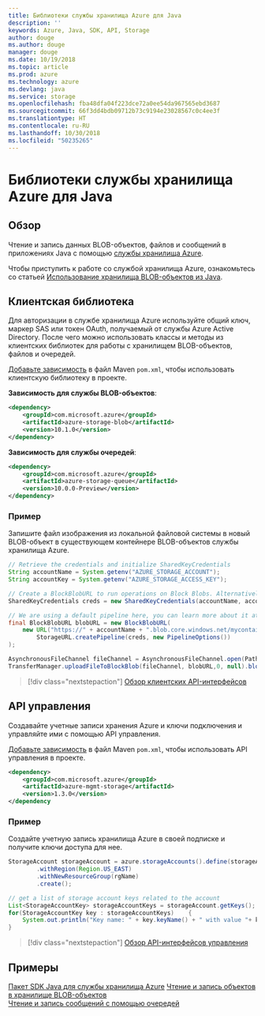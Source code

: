 ```yaml
---
title: Библиотеки службы хранилища Azure для Java
description: ''
keywords: Azure, Java, SDK, API, Storage
author: douge
ms.author: douge
manager: douge
ms.date: 10/19/2018
ms.topic: article
ms.prod: azure
ms.technology: azure
ms.devlang: java
ms.service: storage
ms.openlocfilehash: fba48dfa04f223dce72a0ee54da967565ebd3687
ms.sourcegitcommit: 66f3dd4bdb09712b73c9194e23028567c0c4ee3f
ms.translationtype: HT
ms.contentlocale: ru-RU
ms.lasthandoff: 10/30/2018
ms.locfileid: "50235265"
---
```

# <a name="azure-storage-libraries-for-java"></a>Библиотеки службы хранилища Azure для Java

## <a name="overview"></a>Обзор

Чтение и запись данных BLOB-объектов, файлов и сообщений в приложениях Java с помощью [службы хранилища Azure](/azure/storage/storage-introduction).

Чтобы приступить к работе со службой хранилища Azure, ознакомьтесь со статьей [Использование хранилища BLOB-объектов из Java](/azure/storage/blobs/storage-quickstart-blobs-java-v10).

## <a name="client-library"></a>Клиентская библиотека

Для авторизации в службе хранилища Azure используйте общий ключ, маркер SAS или токен OAuth, получаемый от службы Azure Active Directory. После чего можно использовать классы и методы из клиентских библиотек для работы с хранилищем BLOB-объектов, файлов и очередей. 

[Добавьте зависимость](https://maven.apache.org/guides/getting-started/index.html#How_do_I_use_external_dependencies) в файл Maven `pom.xml`, чтобы использовать клиентскую библиотеку в проекте.   

**Зависимость для службы BLOB-объектов**:
```XML
<dependency>
    <groupId>com.microsoft.azure</groupId>
    <artifactId>azure-storage-blob</artifactId>
    <version>10.1.0</version>
</dependency>
```

**Зависимость для службы очередей**:
```XML
<dependency>
    <groupId>com.microsoft.azure</groupId>
    <artifactId>azure-storage-queue</artifactId>
    <version>10.0.0-Preview</version>
</dependency>
```


### <a name="example"></a>Пример

Запишите файл изображения из локальной файловой системы в новый BLOB-объект в существующем контейнере BLOB-объектов службы хранилища Azure.


```java
// Retrieve the credentials and initialize SharedKeyCredentials
String accountName = System.getenv("AZURE_STORAGE_ACCOUNT");
String accountKey = System.getenv("AZURE_STORAGE_ACCESS_KEY");

// Create a BlockBlobURL to run operations on Block Blobs. Alternatively create a ServiceURL, or ContainerURL for operations on Blob service, and Blob containers
SharedKeyCredentials creds = new SharedKeyCredentials(accountName, accountKey);

// We are using a default pipeline here, you can learn more about it at https://github.com/Azure/azure-storage-java/wiki/Azure-Storage-Java-V10-Overview
final BlockBlobURL blobURL = new BlockBlobURL(
    new URL("https://" + accountName + ".blob.core.windows.net/mycontainer/myimage.jpg"), 
        StorageURL.createPipeline(creds, new PipelineOptions())
);

AsynchronousFileChannel fileChannel = AsynchronousFileChannel.open(Paths.get("myimage.jpg"));
TransferManager.uploadFileToBlockBlob(fileChannel, blobURL,0, null).blockingGet();
```

> [!div class="nextstepaction"]
> [Обзор клиентских API-интерфейсов](/java/api/overview/azure/storage/client)

## <a name="management-api"></a>API управления

Создавайте учетные записи хранения Azure и ключи подключения и управляйте ими с помощью API управления.

[Добавьте зависимость](https://maven.apache.org/guides/getting-started/index.html#How_do_I_use_external_dependencies) в файл Maven `pom.xml`, чтобы использовать API управления в проекте.  

```XML
<dependency>
    <groupId>com.microsoft.azure</groupId>
    <artifactId>azure-mgmt-storage</artifactId>
    <version>1.3.0</version>
</dependency
```   

### <a name="example"></a>Пример

Создайте учетную запись хранилища Azure в своей подписке и получите ключи доступа для нее.

```java
StorageAccount storageAccount = azure.storageAccounts().define(storageAccountName)
        .withRegion(Region.US_EAST)
        .withNewResourceGroup(rgName)
        .create();

// get a list of storage account keys related to the account
List<StorageAccountKey> storageAccountKeys = storageAccount.getKeys();
for(StorageAccountKey key : storageAccountKeys)    {
    System.out.println("Key name: " + key.keyName() + " with value "+ key.value());
}
```

> [!div class="nextstepaction"]
> [Обзор API-интерфейсов управления](/java/api/overview/azure/storage/management)


## <a name="samples"></a>Примеры

[Пакет SDK Java для службы хранилища Azure](https://github.com/azure/azure-storage-java)
[Чтение и запись объектов в хранилище BLOB-объектов](https://github.com/Azure-Samples/storage-blobs-java-v10-quickstart)   
[Чтение и запись сообщений с помощью очередей](https://github.com/Azure-Samples/storage-queue-java-getting-started)   
